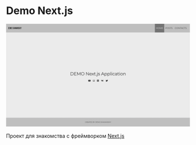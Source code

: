# Demo Next.js

![Скриншот](demo-next-js.png)

Проект для знакомства с фреймворком [Next.js](https://nextjs.org/)
